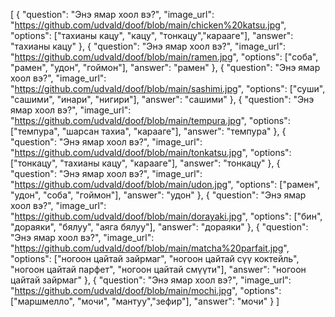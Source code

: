[
  {
    "question": "Энэ ямар хоол вэ?",
    "image_url": "https://github.com/udvald/doof/blob/main/chicken%20katsu.jpg",
    "options": ["тахианы кацу", "кацу", "тонкацу","карааге"],
    "answer": "тахианы кацу"
  },
  {
    "question": "Энэ ямар хоол вэ?",
    "image_url": "https://github.com/udvald/doof/blob/main/ramen.jpg",
    "options": ["соба", "рамен", "удон", "гоймон"],
    "answer": "рамен"
  },
  {
    "question": "Энэ ямар хоол вэ?",
    "image_url": "https://github.com/udvald/doof/blob/main/sashimi.jpg",
    "options": ["суши", "сашими", "инари", "нигири"],
    "answer": "сашими"
  },
  {
    "question": "Энэ ямар хоол вэ?",
    "image_url": "https://github.com/udvald/doof/blob/main/tempura.jpg",
    "options": ["темпура", "шарсан тахиа", "карааге"],
    "answer": "темпура"
  },
  {
    "question": "Энэ ямар хоол вэ?",
    "image_url": "https://github.com/udvald/doof/blob/main/tonkatsu.jpg",
    "options": ["тонкацу", "тахианы кацу", "карааге"],
    "answer": "тонкацу"
  },
  {
    "question": "Энэ ямар хоол вэ?",
    "image_url": "https://github.com/udvald/doof/blob/main/udon.jpg",
    "options": ["рамен", "удон", "соба", "гоймон"],
    "answer": "удон"
  },
  {
    "question": "Энэ ямар хоол вэ?",
    "image_url": "https://github.com/udvald/doof/blob/main/dorayaki.jpg",
    "options": ["бин", "дораяки", "бялуу", "аяга бялуу"],
    "answer": "дораяки"
  },
  {
    "question": "Энэ ямар хоол вэ?",
    "image_url": "https://github.com/udvald/doof/blob/main/matcha%20parfait.jpg",
    "options": ["ногоон цайтай зайрмаг", "ногоон цайтай сүү коктейль", "ногоон цайтай парфет", "ногоон цайтай смүүти"],
    "answer": "ногоон цайтай зайрмаг"
  },
  {
    "question": "Энэ ямар хоол вэ?",
    "image_url": "https://github.com/udvald/doof/blob/main/mochi.jpg",
    "options": ["маршмелло", "мочи", "мантуу","зефир"],
    "answer": "мочи"
  }
]
